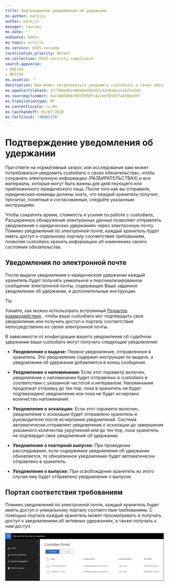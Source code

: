 ```yaml
---
title: Подтверждение уведомления об удержании
ms.author: markjjo
author: markjjo
manager: laurawi
ms.date: ''
audience: Admin
ms.topic: article
ms.service: O365-seccomp
localization_priority: Normal
ms.collection: M365-security-compliance
search.appverid:
- MOE150
- MET150
ms.assetid: ''
description: Вам может потребоваться уведомить custodians о своих обязательствах, чтобы сохранить электронную информацию в ходе судебного разбирательства. Расширенное обнаружение электронных данных позволяет легко управлять процессом уведомления об удержаниях.
ms.openlocfilehash: 477396e9b249de0edbbe52c5310abe21a825a3e8
ms.sourcegitcommit: 8ac1b6586678035050fc422e6fb503fa478be397
ms.translationtype: MT
ms.contentlocale: ru-RU
ms.lasthandoff: 01/07/2020
ms.locfileid: "40962376"
---
```

# <a name="acknowledge-a-hold-notification"></a>Подтверждение уведомления об удержании

При ответе на нормативный запрос или исследование вам может потребоваться уведомить custodians о своих обязательствах, чтобы сохранить электронную информацию (РАЗБИРАТЕЛЬСТВАХ) и все материалы, которые могут быть важны для действующего или приближенного юридического лица. После того как вы отправили, юридические команды должны знать, что каждый хранитель получил, прочитал, понятный и согласованный, следуйте указанным инструкциям.

Чтобы сократить время, стоимость и усилия по работе с custodians, Расширенное обнаружение электронных данных позволяет отправлять уведомления о юридических удержаниях через электронную почту. Помимо уведомлений по электронной почте, каждый хранитель будет иметь доступ к отдельному порталу соответствия требованиям, позволяя custodians хранить информацию об изменениях своего состояния обязательства.

## <a name="email-notifications"></a>Уведомления по электронной почте

После выдачи уведомления о юридическом удержании каждый хранитель будет получать уникальное и персонализированное сообщение электронной почты, содержащее Ваше заданное уведомление об удержании, и дополнительные инструкции. 

> [!TIP]
> Узнайте, как можно использовать встроенный [Редактор взаимодействия](using-communications-editor.md) , чтобы ваше custodians мог подтвердить свое уведомление или получить доступ к порталу соответствия непосредственно из своей электронной почты.

В зависимости от конфигурации вашего уведомления об судебном удержании ваши custodians могут получать следующие уведомления: 

- **Уведомление о выдаче:** Первое уведомление, отправленное в хранитель. Это уведомление содержит инструкции по выдаче, а уведомление об удержании добавляется в конец сообщения.

- **Уведомление о напоминании:** Если этот параметр включен, уведомление о напоминании будет отправлено в custodians в соответствии с указанной частотой и интервалом. Напоминания продолжат отправку до тех пор, пока в хранитель не будет подтверждено уведомление или пока не будет исчерпано количество напоминаний.

- **Уведомление о эскалации:** Если этот параметр включен, уведомление о эскалации будет отправлено хранитель и руководителю после исчерпания уведомлений. Система автоматически отправляет уведомления о эскалации до завершения указанного количества укрупнений или до тех пор, пока хранитель не подтвердит свое уведомление об удержании.

- **Уведомление о повторной выпуске:** При проведении расследования, если содержимое уведомления об удержании обновляется, то обновленное уведомление будет автоматически отправлено в хранитель.

- **Уведомление о выпуске:** При освобождении хранитель из этого случая ему будет отправлено уведомление о выпуске. 

## <a name="compliance-portal"></a>Портал соответствия требованиям

Помимо уведомлений по электронной почте, каждый хранитель будет иметь доступ к уникальному порталу соответствия требованиям. С помощью портала каждый хранитель может просматривать и получать доступ к уведомлениям об активных удержаниях, а также получать к ним доступ.

![Портал соответствия требованиям для хранитель](media/CustodianPortal.jpg)
